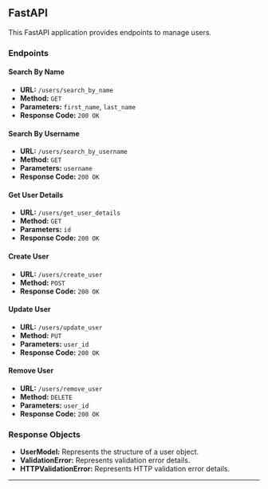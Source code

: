 ## FastAPI

This FastAPI application provides endpoints to manage users.

### Endpoints

#### Search By Name

- **URL:** `/users/search_by_name`
- **Method:** `GET`
- **Parameters:** `first_name`, `last_name`
- **Response Code:** `200 OK`

#### Search By Username

- **URL:** `/users/search_by_username`
- **Method:** `GET`
- **Parameters:** `username`
- **Response Code:** `200 OK`

#### Get User Details

- **URL:** `/users/get_user_details`
- **Method:** `GET`
- **Parameters:** `id`
- **Response Code:** `200 OK`

#### Create User

- **URL:** `/users/create_user`
- **Method:** `POST`
- **Response Code:** `200 OK`

#### Update User

- **URL:** `/users/update_user`
- **Method:** `PUT`
- **Parameters:** `user_id`
- **Response Code:** `200 OK`

#### Remove User

- **URL:** `/users/remove_user`
- **Method:** `DELETE`
- **Parameters:** `user_id`
- **Response Code:** `200 OK`

### Response Objects

- **UserModel:** Represents the structure of a user object.
- **ValidationError:** Represents validation error details.
- **HTTPValidationError:** Represents HTTP validation error details.

---